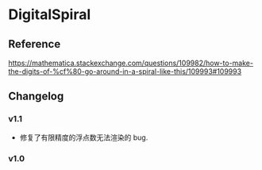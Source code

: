 # DigitalSpiral


## Reference

https://mathematica.stackexchange.com/questions/109982/how-to-make-the-digits-of-%cf%80-go-around-in-a-spiral-like-this/109993#109993

## Changelog

### v1.1

- 修复了有限精度的浮点数无法渲染的 bug.

### v1.0